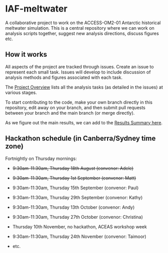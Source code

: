 # IAF-meltwater

A collaborative project to work on the ACCESS-OM2-01 Antarctic historical meltwater simulation. This is a central repository where we can work on analysis scripts together, suggest new analysis directions, discuss figures etc.

## How it works
All aspects of the project are tracked through issues. Create an issue to represent each small task. Issues will develop to include discussion of analysis methods and figures associated with each task.

The [Project Overview](https://github.com/users/adele157/projects/1/views/1) lists all the analysis tasks (as detailed in the issues) at various stages.

To start contributing to the code, make your own branch directly in this repository, edit away on your branch, and then submit pull requests between your branch and the main branch (or merge directly).

As we figure out the main results, we can add to the [Results Summary here](https://github.com/adele157/IAF-meltwater/blob/main/Results_summary.md).

## Hackathon schedule (in Canberra/Sydney time zone)

Fortnightly on Thursday mornings:

  * ~~9:30am-11:30am, Thursday 18th August (convenor: Adele)~~
 
  * ~~9:30am-11:30am, Thursday 1st September (convenor: Matt)~~
  
  * 9:30am-11:30am, Thursday 15th September (convenor: Paul)
    
  * 9:30am-11:30am, Thursday 29th September (convenor: Kathy)
      
  * 9:30am-11:30am, Thursday 13th October (convenor: Andy)
  
  * 9:30am-11:30am, Thursday 27th October (convenor: Christina)

  * Thursday 10th November, no hackathon, ACEAS workshop week
  
  * 9:30am-11:30am, Thursday 24th November (convenor: Taimoor)
  
  * etc.

